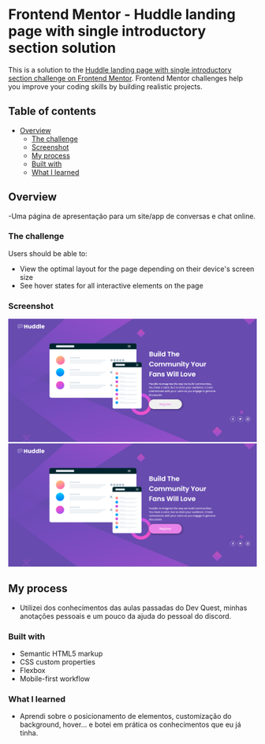 # Frontend Mentor - Huddle landing page with single introductory section solution

This is a solution to the [Huddle landing page with single introductory section challenge on Frontend Mentor](https://www.frontendmentor.io/challenges/huddle-landing-page-with-a-single-introductory-section-B_2Wvxgi0). Frontend Mentor challenges help you improve your coding skills by building realistic projects. 

## Table of contents

- [Overview](#overview)
  - [The challenge](#the-challenge)
  - [Screenshot](#screenshot)
  - [My process](#my-process)
  - [Built with](#built-with)
  - [What I learned](#what-i-learned)

## Overview

-Uma página de apresentação para um site/app de conversas e chat online.

### The challenge

Users should be able to:

- View the optimal layout for the page depending on their device's screen size
- See hover states for all interactive elements on the page

### Screenshot

![Layout](./src/images/huddle.png)
![Demonstração do hover com o botão register](./src/images/Captura%20de%20tela%202023-07-05%20220219.png)

## My process
- Utilizei dos conhecimentos das aulas passadas do Dev Quest, minhas anotações pessoais e um pouco da ajuda do pessoal do discord.

### Built with

- Semantic HTML5 markup
- CSS custom properties
- Flexbox
- Mobile-first workflow

### What I learned

- Aprendi sobre o posicionamento de elementos, customização do background, hover... e botei em prática os conhecimentos que eu já tinha.